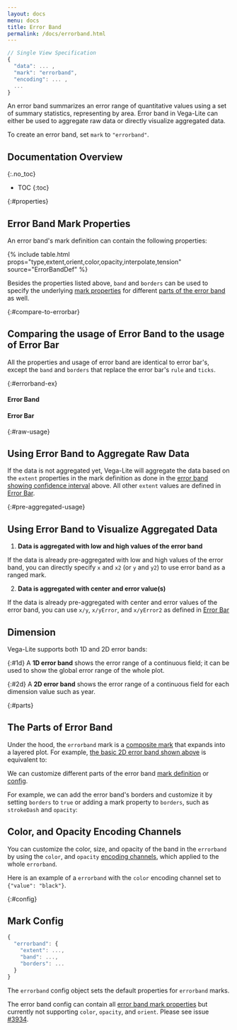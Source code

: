 ```yaml
---
layout: docs
menu: docs
title: Error Band
permalink: /docs/errorband.html
---
```


```js
// Single View Specification
{
  "data": ... ,
  "mark": "errorband",
  "encoding": ... ,
  ...
}
```

An error band summarizes an error range of quantitative values using a set of summary statistics, representing by area. Error band in Vega-Lite can either be used to aggregate raw data or directly visualize aggregated data.

To create an error band, set `mark` to `"errorband"`.

## Documentation Overview

{:.no_toc}

<!-- prettier-ignore -->
- TOC
{:toc}

{:#properties}

## Error Band Mark Properties

An error band's mark definition can contain the following properties:

{% include table.html props="type,extent,orient,color,opacity,interpolate,tension" source="ErrorBandDef" %}

Besides the properties listed above, `band` and `borders` can be used to specify the underlying [mark properties](mark.html#mark-def) for different [parts of the error band](#parts) as well.

{:#compare-to-errorbar}

## Comparing the usage of Error Band to the usage of Error Bar

All the properties and usage of error band are identical to error bar's, except the `band` and `borders` that replace the error bar's `rule` and `ticks`.

{:#errorband-ex}

#### Error Band

<div class="vl-example" data-name="errorband_2d_vertical_borders"></div>

#### Error Bar

<div class="vl-example" data-name="errorbar_2d_vertical_ticks"></div>

{:#raw-usage}

## Using Error Band to Aggregate Raw Data

If the data is not aggregated yet, Vega-Lite will aggregate the data based on the `extent` properties in the mark definition as done in the [error band showing confidence interval](#errorband-ex) above. All other `extent` values are defined in [Error Bar](errorbar.html#raw-usage).

{:#pre-aggregated-usage}

## Using Error Band to Visualize Aggregated Data

1. **Data is aggregated with low and high values of the error band**

If the data is already pre-aggregated with low and high values of the error band, you can directly specify `x` and `x2` (or `y` and `y2`) to use error band as a ranged mark.

<div class="vl-example" data-name="layer_line_errorband_pre_aggregated"></div>

2. **Data is aggregated with center and error value(s)**

If the data is already pre-aggregated with center and error values of the error band, you can use `x/y`, `x/yError`, and `x/yError2` as defined in [Error Bar](errorbar.html#pre-aggregated-usage)

## Dimension

Vega-Lite supports both 1D and 2D error bands:

{:#1d} A **1D error band** shows the error range of a continuous field; it can be used to show the global error range of the whole plot.

<div class="vl-example" data-name="layer_scatter_errorband_1d_stdev"></div>

{:#2d} A **2D error band** shows the error range of a continuous field for each dimension value such as year.

<div class="vl-example" data-name="layer_line_errorband_ci"></div>

{:#parts}

## The Parts of Error Band

Under the hood, the `errorband` mark is a [composite mark](mark.html#composite-marks) that expands into a layered plot. For example, [the basic 2D error band shown above](#2d) is equivalent to:

<div class="vl-example" data-name="normalized/layer_line_errorband_ci_normalized"></div>

We can customize different parts of the error band [mark definition](#properties) or [config](#config).

For example, we can add the error band's borders and customize it by setting `borders` to `true` or adding a mark property to `borders`, such as `strokeDash` and `opacity`:

<div class="vl-example" data-name="layer_line_errorband_2d_horizontal_borders_strokedash"></div>

## Color, and Opacity Encoding Channels

You can customize the color, size, and opacity of the band in the `errorband` by using the `color`, and `opacity` [encoding channels](encoding.html#channels), which applied to the whole `errorband`.

Here is an example of a `errorband` with the `color` encoding channel set to `{"value": "black"}`.

<div class="vl-example" data-name="errorband_2d_horizontal_color_encoding"></div>

{:#config}

## Mark Config

```js
{
  "errorband": {
    "extent": ...,
    "band": ...,
    "borders": ...
  }
}
```

The `errorband` config object sets the default properties for `errorband` marks.

The error band config can contain all [error band mark properties](#properties) but currently not supporting `color`, `opacity`, and `orient`. Please see issue [#3934](https://github.com/vega/vega-lite/issues/3934).
